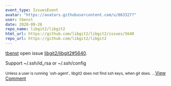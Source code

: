 ```yaml
---
event_type: IssuesEvent
avatar: "https://avatars.githubusercontent.com/u/863327?"
user: tbenst
date: 2020-09-26
repo_name: libgit2/libgit2
html_url: https://github.com/libgit2/libgit2/issues/5640
repo_url: https://github.com/libgit2/libgit2
---
```


<a href='https://github.com/tbenst' target='_blank'>tbenst</a> open issue <a href='https://github.com/libgit2/libgit2/issues/5640' target='_blank'>libgit2/libgit2#5640</a>.

<p>Support ~/.ssh/id_rsa or ~/.ssh/config</p><small>Unless a user is running `ssh-agent`, libgit2 does not find ssh keys, when git does....</small><a href='https://github.com/libgit2/libgit2/issues/5640' target='_blank'>View Comment</a>